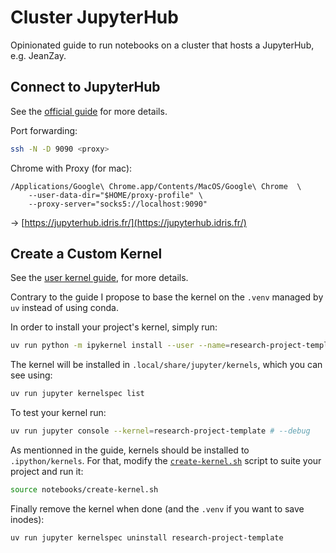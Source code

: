 # Cluster JupyterHub

Opinionated guide to run notebooks on a cluster that hosts a JupyterHub, e.g. JeanZay.

## Connect to JupyterHub

See the [official guide](http://www.idris.fr/eng/jean-zay/pre-post/jean-zay-jupyterhub-eng.html) for more details.

Port forwarding:

```bash
ssh -N -D 9090 <proxy>
```

Chrome with Proxy (for mac):

```
/Applications/Google\ Chrome.app/Contents/MacOS/Google\ Chrome  \
    --user-data-dir="$HOME/proxy-profile" \
    --proxy-server="socks5://localhost:9090"
```

-> [https://jupyterhub.idris.fr/](https://jupyterhub.idris.fr/)

## Create a Custom Kernel

See the [user kernel guide](https://idris-cnrs.gitlab.io/jupyter/jupyter-documentation/jupyterlab/jupyterlab#user-kernels), for more details.

Contrary to the guide I propose to base the kernel on the `.venv` managed by `uv` instead of using conda.

In order to install your project's kernel, simply run:

```bash
uv run python -m ipykernel install --user --name=research-project-template --display-name "🔬 Research Project Template"
```

The kernel will be installed in `.local/share/jupyter/kernels`, which you can see using:

```bash
uv run jupyter kernelspec list
```

To test your kernel run:

```bash
uv run jupyter console --kernel=research-project-template # --debug
```

As mentionned in the guide, kernels should be installed to `.ipython/kernels`. For that, modify the [`create-kernel.sh`](./create-kernel.sh) script to suite your project and run it:

```bash
source notebooks/create-kernel.sh
```

Finally remove the kernel when done (and the `.venv` if you want to save inodes):

```
uv run jupyter kernelspec uninstall research-project-template
```
